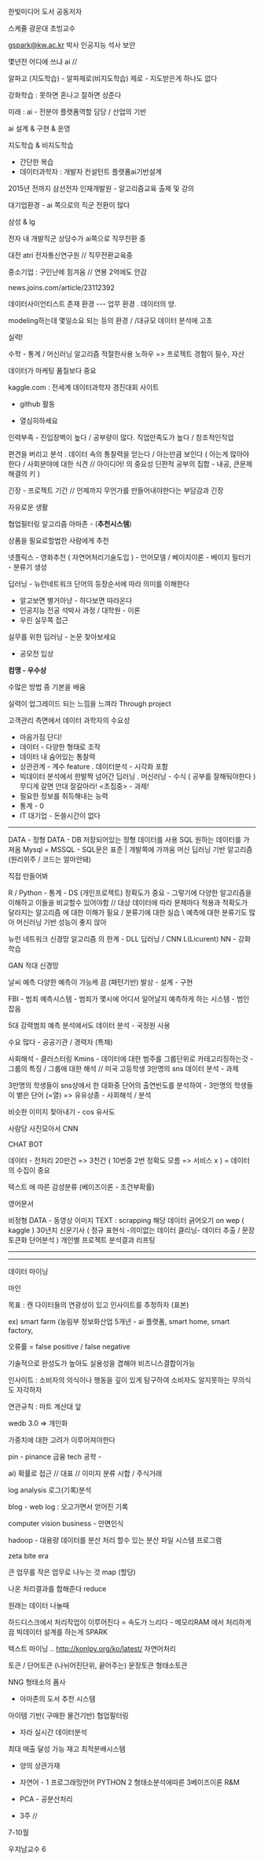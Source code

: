한빛미디어 도서 공동저자

스케쥴 광운대 초빙교수 

gspark@kw.ac.kr 박사 인공지능 석사 보안

몇년전 어디에 쓰냐 ai // 

알파고 (지도학습) - 알파제로(비지도학습) 제로 - 지도받은게 하나도 없다 

강화학습 : 못하면 혼나고 잘하면 상준다

미래 : ai - 전분야 플랫폼역할 담당 / 산업의 기반

ai 설계 & 구현 & 운영

지도학습 & 비지도학습

* 간단한 복습
* 데이터과학자 : 개발자 컨설턴트 플랫폼ai기반설계

2015년 전까지 삼선전자 인재개발원 - 알고리즘교육 출제 및 강의

대기업환경 - ai 쪽으로의 직군 전환이 많다 

삼성 & lg 

전자 내 개발직군 상당수가 ai쪽으로 직무전환 중 

대전 atri 전자통신연구원 // 직무전환교육중 

중소기업 : 구인난에 힘겨움 // 연봉 2억에도 안감 

news.joins.com/article/23112392

데이터사이언티스트 존재 환경 --- 업무 환경 . 데이터의 양. 

modeling하는데 몇일소요 되는 등의 환경 / /대규모 데이터 분석에 고초 

실력! 

수학 - 통계 / 머신러닝 알고리즘 적절한사용 노하우 => 프로젝트 경험이 필수, 자산

데이터가 마케팅 품질보다 중요

kaggle.com : 전세계 데이터과학자 경진대회 사이트 

* github 활동

* 열심히하세요

인력부족 - 진입장벽이 높다 / 공부량이 많다. 직업만족도가 높다 / 창조적인직업 

편견을 버리고 분석 . 데이터 속의 통찰력을 얻는다 / 아는만큼 보인다 ( 아는게 많아야 한다 / 사회분야에 대한 식견 // 아이디어! 의 중요성 딘퍈적 공부의 집합 - 내공, 큰문제해결의 키 )

긴장 - 프로젝트 기간 // 언제까지 무언가를 만들어내야한다는 부담감과 긴장

자유로운 생활

협업필터링 알고리즘 아마존 - (**추천시스템**)

상품을 필요로할법한 사람에게 추천 

넷플릭스 - 영화추천 ( 자연어처리기술도입 ) - 언어모델 / 베이지이론 - 베이지 필터기 - 분류기 생성

딥러닝 - 뉴런네트워크 단어의 등장순서에 따라 의미를 이해한다 

* 알고보면 별거아냥 - 하다보면 따라온다
* 인공지능 전공 석박사 과정 / 대학원 - 이론
* 우린 실무쪽 접근 

실무를 위한 딥러닝 - 논문 찾아보세요

* 공모전 입상

**컴맹 - 우수상**

수많은 방법 중 기본을 배움 

실력이 업그레이드 되는 느낌을 느껴라 Through project

고객관리 측면에서 데이터 과학자의 수요성 

* 마음가짐 단디!
* 데이터 - 다양한 형태로 조작
* 데이터 내 숨어있는 통찰력
* 상관관계 - 계수 feature . 데이터분석 - 시각화 포함
* 빅데이터 분석에서 한발짝 넘어간 딥러닝 . 머신러닝 - 수식 ( 공부를 잘해둬야한다 ) 무디게 갈면 안대 잘갈아라! <초집중> - 과제!
* 필요한 정보를 취득해내는 능력
* 통계 - 0
* IT 대기업 - 돈쓸시간이 없다 



---

DATA - 정형 DATA - DB 저장되어있는 정형 데이터를 사용 SQL 원하는 데이터를 가져옴 Mysql = MSSQL - SQL문은 표준 | 개발쪽에 가까움 머신 딥러닝 기반 알고리즘 (원리위주 / 코드는 얼마안돼)

직접 만들어봐 

R / Python - 통계 - DS (개인프로젝트) 정확도가 중요 - 그렇기에 다양한 알고리즘을 이해하고 이들을 비교할수 있어야함 // 대상 데이터에 따라 문제마다 적용과 적확도가 달라지는 알고리즘 에 대한 이해가 필요 / 분류기에 대한 실습 \ 예측에 대한 분류기도 많아 머신러닝 기반 성능이 좋지 않아

뉴런 네트워크 신경망 알고리즘 의 한계 - DLL 딥러닝 / CNN L(Licurent) NN - 강화학습

GAN 적대 신경망 

날씨 예측 다양한 예측이 가능케 끔 (패턴기반) 발상 - 설계 - 구현 

FBI - 범죄 예측시스템 - 범죄가 몇시에 어디서 일어날지 예측하게 하는 시스템 - 범인 잡음

5대 강력범죄 예측 분석에서도 데이터 분석 - 국정원 사용

수요 많다 - 공공기관 / 경력자 (특채)

사회해석 - 클러스터링 Kmins - 데이터에 대한 범주를 그룹단위로 카테고리징하는것 - 그룹의 특징 / 그룹에 대한 해석 // 미국 고등학생 3만명의 sns 데이터 분석 - 과제

3만명의 학생들이 sns상에서 한 대화중 단어의 출연빈도를 분석하여 - 3만명의 학생들이 뱉은 단어 (=열) => 유유상종 - 사회해석 / 분석  

비슷한 이미지 찾아내기 -  cos 유사도 

사람당 사진모아서  CNN 

CHAT BOT 

데이터 - 전처리 20만건 => 3천건 ( 10번중 2번 정확도 모름 => 서비스 x ) = 데이터의 수집이 중요

텍스트 에 따른 감성분류  (베이즈이론 - 조건부확률)

영어문서 

비정형 DATA - 동영상 이미지 TEXT : scrapping 해당 데이터 긁어오기 on wep ( kaggle ) 30년치 신문기사 ( 정규 표현식 -의미없는 데이터 클리닝- 데이터 추출 / 문장토큰화 단어분석 ) 개인별 프로젝트 분석결과 리프팅 

---

---



데이터 마이닝

마인 

목표 : 캔 다이터들의 연광성이 있고 인사이트를 추정하자 (표본)

ex) smart farm (농림부 정보화산업 5개년 - ai 플랫폼, smart home, smart factory, 

오류률 = false positive / false negative 

기술적으로 완성도가 높아도 실용성을 겹해야 비즈니스결합이가능 

인사이트 : 소비자의 의식이나 행동을 깊이 있게 탐구하여 소비자도 알지못하는 무의식도 자각하자

연관규칙 : 마트 계산대 앞

wedb 3.0 => 개인화 

가중치에 대한 고려가 이루어져야한다

pin - pinance 금융 tech 공학 - 

ai) 확률로 접근 // 대표 // 이미지 분류 시합 / 주식거래

log analysis 로그(기록)분석

blog - web log : 오고가면서 얻어진 기록

computer vision business - 안면인식 





hadoop - 대용량 데이터를 분산 처리 할수 있는 분산 파일 시스템 프로그램 

zeta bite era

큰 업무를 작은 업무로 나누는 것 map (할당)

나온 처리결과를 합해준다 reduce 

원래는 데이터 나눌때 

하드디스크에서 처리작업이 이루어진다 = 속도가 느리다 - 메모리RAM 에서 처리하게끔 빅데이터 설계를 하는게 SPARK 

텍스트 마이닝 .. <http://konlpy.org/ko/latest/> 자연어처리

토큰 / 단어토큰 (나뉘어진단위, 끝어주는) 문장토큰 형태소토큰

NNG 형태소의 품사 

* 아마존의 도서 추천 시스템

아이템 기반( 구매한 물건기반) 협업필터링  

* 자라 실시간 데이터분석 

최대 매출 달성 가능 재고 최적분배시스템

* 양의 상관가재
* 자연어 - 1 프로그래밍언어 PYTHON 2 형태소분석에따른 3베이즈이론 R&M 
* PCA - 공분산처리 

* 3주 //

7-10월 

우지남교수 6